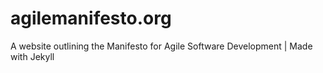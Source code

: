 # agilemanifesto.org
A website outlining the Manifesto for Agile Software Development | Made with Jekyll
